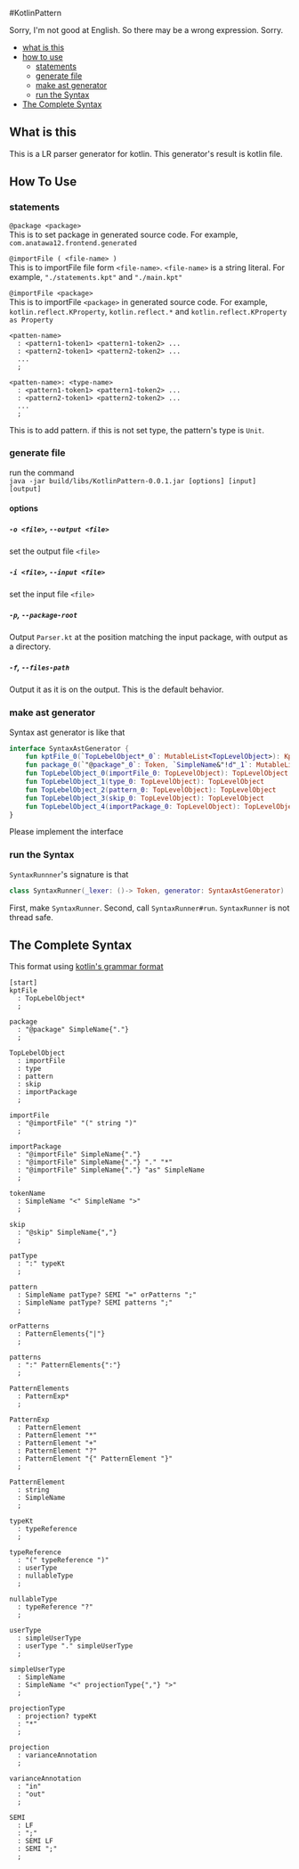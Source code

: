#KotlinPattern

Sorry, I'm not good at English. So there may be a wrong expression. Sorry.

* [what is this](#What-is-this)
* [how to use](#How-To-Use)
  * [statements](statements)
  * [generate file](#generate-file)
  * [make ast generator](#make-ast-generator)
  * [run the Syntax](#run-the-Syntax)
* [The Complete Syntax](#The-Complete-Syntax)

## What is this
This is a LR parser generator for kotlin.
This generator's result is kotlin file.

## How To Use
### statements
`@package <package>`<br/>
This is to set package in generated source code.
For example, `com.anatawa12.frontend.generated`

`@importFile ( <file-name> )` <br/>
This is to importFile file form `<file-name>`.
`<file-name>` is a string literal. 
For example, `"./statements.kpt"` and `"./main.kpt"`

`@importFile <package>` <br/>
This is to importFile `<package>` in generated source code.
For example, `kotlin.reflect.KProperty`, `kotlin.reflect.*` and  `kotlin.reflect.KProperty as Property`

```
<patten-name>
  : <pattern1-token1> <pattern1-token2> ...
  : <pattern2-token1> <pattern2-token2> ...
  ...
  ;
```
```
<patten-name>: <type-name>
  : <pattern1-token1> <pattern1-token2> ...
  : <pattern2-token1> <pattern2-token2> ...
  ...
  ;
```
This is to add pattern.
if this is not set type, the pattern's type is `Unit`.

### generate file
run the command <br />
`java -jar build/libs/KotlinPattern-0.0.1.jar [options] [input] [output]`
#### options
##### `-o <file>`, `--output <file>`
set the output file `<file>`
##### `-i <file>`, `--input <file>`
set the input file `<file>`
##### `-p`, `--package-root`
Output `Parser.kt` at the position matching the input package, with output as a directory.
##### `-f`, `--files-path`
Output it as it is on the output. This is the default behavior.

### make ast generator
Syntax ast generator is like that
```kotlin
interface SyntaxAstGenerator {
	fun kptFile_0(`TopLebelObject*_0`: MutableList<TopLevelObject>): Kpt
	fun package_0(`"@package"_0`: Token, `SimpleName&"!d"_1`: MutableList<Token>): Package
	fun TopLebelObject_0(importFile_0: TopLevelObject): TopLevelObject
	fun TopLebelObject_1(type_0: TopLevelObject): TopLevelObject
	fun TopLebelObject_2(pattern_0: TopLevelObject): TopLevelObject
	fun TopLebelObject_3(skip_0: TopLevelObject): TopLevelObject
	fun TopLebelObject_4(importPackage_0: TopLevelObject): TopLevelObject
}
```
Please implement the interface

### run the Syntax
`SyntaxRunnner`'s signature is that
```kotlin
class SyntaxRunner(_lexer: ()-> Token, generator: SyntaxAstGenerator)
```
First, make `SyntaxRunner`.
Second, call `SyntaxRunner#run`.
`SyntaxRunner` is not thread safe.

## The Complete Syntax 
This format using [kotlin's grammar format](https://kotlinlang.org/docs/reference/grammar.html)
```
[start]
kptFile
  : TopLebelObject*
  ;

package
  : "@package" SimpleName{"."}
  ;

TopLebelObject
  : importFile
  : type
  : pattern
  : skip
  : importPackage
  ;

importFile
  : "@importFile" "(" string ")"
  ;

importPackage
  : "@importFile" SimpleName{"."}
  : "@importFile" SimpleName{"."} "." "*"
  : "@importFile" SimpleName{"."} "as" SimpleName
  ;

tokenName
  : SimpleName "<" SimpleName ">"
  ;

skip
  : "@skip" SimpleName{","}
  ;

patType
  : ":" typeKt
  ;

pattern
  : SimpleName patType? SEMI "=" orPatterns ";"
  : SimpleName patType? SEMI patterns ";"
  ;

orPatterns
  : PatternElements{"|"}
  ;

patterns
  : ":" PatternElements{":"}
  ;

PatternElements
  : PatternExp*
  ;

PatternExp
  : PatternElement
  : PatternElement "*"
  : PatternElement "+"
  : PatternElement "?"
  : PatternElement "{" PatternElement "}"
  ;

PatternElement
  : string
  : SimpleName
  ;

typeKt
  : typeReference
  ;

typeReference
  : "(" typeReference ")"
  : userType
  : nullableType
  ;

nullableType
  : typeReference "?"
  ;

userType
  : simpleUserType
  : userType "." simpleUserType
  ;

simpleUserType
  : SimpleName
  : SimpleName "<" projectionType{","} ">"
  ;

projectionType
  : projection? typeKt
  : "*"
  ;

projection
  : varianceAnnotation
  ;

varianceAnnotation
  : "in"
  : "out"
  ;

SEMI
  : LF
  : ";"
  : SEMI LF
  : SEMI ";"
  ;
```